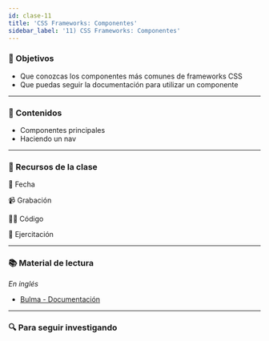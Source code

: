 ```yaml
---
id: clase-11
title: 'CSS Frameworks: Componentes'
sidebar_label: '11) CSS Frameworks: Componentes'
---
```


### 🏁 Objetivos

- Que conozcas los componentes más comunes de frameworks CSS
- Que puedas seguir la documentación para utilizar un componente

---

### 📝 Contenidos

- Componentes principales
- Haciendo un nav

---

### 🚀 Recursos de la clase

📆 Fecha

📹 Grabación

👩‍💻 Código

💪 Ejercitación

---

### 📚 Material de lectura

_En inglés_

- [Bulma - Documentación](https://bulma.io/)

---

### 🔍 Para seguir investigando
